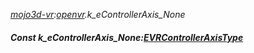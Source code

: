 _[mojo3d-vr](../../modules/mojo3d-vr/mojo3d-vr-module.md):[openvr](openvr:).k\_eControllerAxis\_None_
##### Const k\_eControllerAxis\_None:[EVRControllerAxisType](../../modules/mojo3d-vr/openvr-evrcontrolleraxistype.md)
